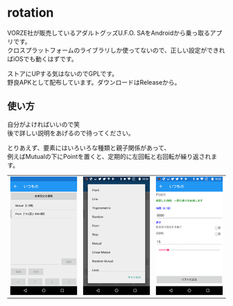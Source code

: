 # rotation

VORZE社が販売しているアダルトグッズU.F.O. SAをAndroidから乗っ取るアプリです。  
クロスプラットフォームのライブラリしか使ってないので、正しい設定ができればiOSでも動くはずです。

ストアにUPする気はないのでGPLです。  
野良APKとして配布しています。ダウンロードはReleaseから。

## 使い方

自分がよければいいので笑  
後で詳しい説明をあげるので待ってください。

とりあえず、要素にはいろいろな種類と親子関係があって、  
例えばMutualの下にPointを置くと、定期的に左回転と右回転が繰り返されます。

<table>
<tr>
<td><img src="https://github.com/annon-monkey/rotation/blob/master/images/itempage.png" width="500"/></td>
<td><img src="https://github.com/annon-monkey/rotation/blob/master/images/elements.png" width="500"/></td>
<td><img src="https://github.com/annon-monkey/rotation/blob/master/images/elementedit.png" width="500"/></td>
</tr>
</table>
